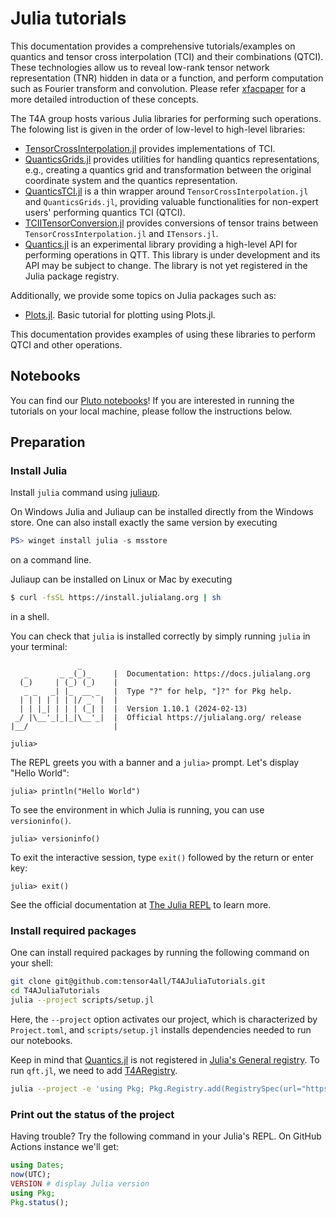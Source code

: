 # Julia tutorials

This documentation provides a comprehensive tutorials/examples
on quantics and tensor cross interpolation (TCI) and their combinations (QTCI).
These technologies allow us to reveal low-rank tensor network representation (TNR) hidden in data or a function,
and perform computation such as Fourier transform and convolution.
Please refer [xfacpaper](https://arxiv.org/abs/2407.02454) for a more detailed introduction of these concepts.

The T4A group hosts various Julia libraries for performing such operations.
The folowing list is given in the order of low-level to high-level libraries:

- [TensorCrossInterpolation.jl](https://github.com/tensor4all/TensorCrossInterpolation.jl/) provides implementations of TCI.
- [QuanticsGrids.jl](https://github.com/tensor4all/QuanticsGrids.jl/) provides utilities for handling quantics representations, e.g., creating a quantics grid and transformation between the original coordinate system and the quantics representation.
- [QuanticsTCI.jl](https://github.com/tensor4all/QuanticsTCI.jl/) is a thin wrapper around `TensorCrossInterpolation.jl` and `QuanticsGrids.jl`, providing valuable functionalities for non-expert users' performing quantics TCI (QTCI).
- [TCIITensorConversion.jl](https://github.com/tensor4all/TCIITensorConversion.jl/) provides conversions of tensor trains between `TensorCrossInterpolation.jl` and `ITensors.jl`.
- [Quantics.jl](https://github.com/tensor4all/Quantics.jl/) is an experimental library providing a high-level API for performing operations in QTT. This library is under development and its API may be subject to change. The library is not yet registered in the Julia package registry.

Additionally, we provide some topics on Julia packages such as:

- [Plots.jl](plots.ipynb). Basic tutorial for plotting using Plots.jl.

This documentation provides examples of using these libraries to perform QTCI and other operations.


## Notebooks

You can find our [Pluto notebooks](https://tensor4all.org/T4APlutoExamples/pluto_notebooks/)!
If you are interested in running the tutorials on your local machine, please follow the instructions below.

## Preparation

### Install Julia

Install `julia` command using [juliaup](https://github.com/JuliaLang/juliaup).

On Windows Julia and Juliaup can be installed directly from the Windows store. One can also install exactly the same version by executing


<!-- #region -->
```powershell
PS> winget install julia -s msstore
```

<!-- #endregion -->

on a command line.

Juliaup can be installed on Linux or Mac by executing


<!-- #region -->
```sh
$ curl -fsSL https://install.julialang.org | sh
```

<!-- #endregion -->

in a shell.

You can check that `julia` is installed correctly by simply running `julia` in your terminal:

```julia-repl
               _
   _       _ _(_)_     |  Documentation: https://docs.julialang.org
  (_)     | (_) (_)    |
   _ _   _| |_  __ _   |  Type "?" for help, "]?" for Pkg help.
  | | | | | | |/ _` |  |
  | | |_| | | | (_| |  |  Version 1.10.1 (2024-02-13)
 _/ |\__'_|_|_|\__'_|  |  Official https://julialang.org/ release
|__/                   |

julia>
```

The REPL greets you with a banner and a `julia>` prompt. Let's display "Hello World":

```julia-repl
julia> println("Hello World")
```

To see the environment in which Julia is running, you can use `versioninfo()`.

```julia-repl
julia> versioninfo()
```

To exit the interactive session, type `exit()` followed by the return or enter key:

```julia-repl
julia> exit()
```

See the official documentation at [The Julia REPL](https://docs.julialang.org/en/v1/stdlib/REPL/) to learn more.

### Install required packages

One can install required packages by running the following command on your shell:


<!-- #region -->
```sh
git clone git@github.com:tensor4all/T4AJuliaTutorials.git
cd T4AJuliaTutorials
julia --project scripts/setup.jl
```

<!-- #endregion -->

Here, the `--project` option activates our project, which is characterized by `Project.toml`, and `scripts/setup.jl` installs dependencies needed to run our notebooks.

<!-- #region -->
Keep in mind that [Quantics.jl](https://github.com/tensor4all/Quantics.jl) is not registered in [Julia's General registry](https://github.com/JuliaRegistries/General/tree/master). To run `qft.jl`, we need to add [T4ARegistry](https://github.com/tensor4all/T4ARegistry).

```sh
julia --project -e 'using Pkg; Pkg.Registry.add(RegistrySpec(url="https://github.com/tensor4all/T4ARegistry.git"))'
```

<!-- #endregion -->

### Print out the status of the project

Having trouble? Try the following command in your Julia's REPL. On GitHub Actions instance we'll get:


```julia
using Dates;
now(UTC);
VERSION # display Julia version
using Pkg;
Pkg.status();
```

